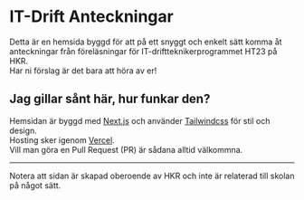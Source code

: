 # IT-Drift Anteckningar

Detta är en hemsida byggd för att på ett snyggt och enkelt sätt komma åt anteckningar från föreläsningar för IT-driftteknikerprogrammet HT23 på HKR.  
Har ni förslag är det bara att höra av er!

## Jag gillar sånt här, hur funkar den?

Hemsidan är byggd med [Next.js](https://nextjs.org/) och använder [Tailwindcss](https://tailwindcss.com/) för stil och design.  
Hosting sker igenom [Vercel](vercel.com).  
Vill man göra en Pull Request (PR) är sådana alltid välkommna.

---

Notera att sidan är skapad oberoende av HKR och inte är relaterad till skolan på något sätt.
